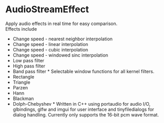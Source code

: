 # AudioStreamEffect
Apply audio effects in real time for easy comparison.  
Effects include  
  * Change speed - nearest neighbor interpolation  
  * Change speed - linear interpolation  
  * Change speed - cubic interpolation  
  * Change speed - windowed sinc interpolation  
  * Low pass filter  
  * High pass filter  
  * Band pass filter  * 
Selectable window functions for all kernel filters.  
  * Rectangle  
  * Triangle  
  * Parzen  
  * Hann  
  * Blackman  
  * Dolph-Chebyshev  * 
Written in C++ using portaudio for audio I/O, glbindings, glfw and imgui for user interface and tinyfiledialogs for dialog handling. Currently only supports the 16-bit pcm wave format.
